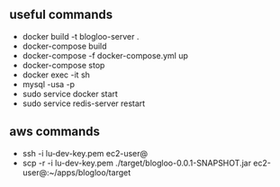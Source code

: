 ## useful commands
- docker build -t blogloo-server .
- docker-compose build
- docker-compose -f docker-compose.yml up
- docker-compose stop
- docker exec -it <container-ID> sh
- mysql -usa -p
- sudo service docker start
- sudo service redis-server restart

## aws commands
- ssh -i lu-dev-key.pem ec2-user@<ec2-public-ip>
- scp -r -i lu-dev-key.pem ./target/blogloo-0.0.1-SNAPSHOT.jar ec2-user@<ec2-public-ip>:~/apps/blogloo/target

